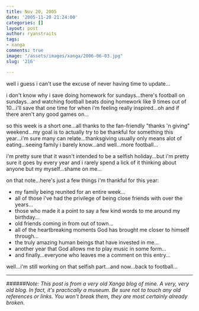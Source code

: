 ```yaml
---
title: Nov 20, 2005
date: '2005-11-20 21:24:00'
categories: []
layout: post
author: ryanstraits
tags:
- xanga
comments: true
image: "/assets/images/xanga/2006-06-03.jpg"
slug: '216'

---
```

well i guess i can't use the excuse of never having time to update...

<!-- break -->

i don't know why i save doing homework for sundays...there's football on sundays...and watching football beats doing homework like 9 times out of 10...i'll save that one time for when i'm feeling really inspired...oh and if there aren't any good games on...

so this week is a short one...all thanks to the fan-friendly "thanks 'n giving" weekend...my goal is to actually try to be thankful for something this year...i'm sure many can relate...thanksgiving usually only means alot of eating...seeing family i barely know...and well...more football...

i'm pretty sure that it wasn't intended to be a selfish holiday...but i'm pretty sure it goes by every year and i rarely spend a lick of it thinking about anyone but my myself...shame on me...

on that note...here's just a few things i'm thankful for this year:
<ul>
	<li>my family being reunited for an entire week...</li>
	<li>all of those i've had the privilege of being close friends with over the years...</li>
	<li>those who made it a point to say a few kind words to me around my birthday...</li>
	<li>old friends coming in from out of town...</li>
	<li>all of the heartbreaking moments God has brought me closer to himself through...</li>
	<li>the truly amazing human beings that have invested in me...</li>
	<li>another year that God allows me to play music in some form...</li>
	<li>and finally...everyone who leaves me a comment on this entry...</li>
</ul>
well...i'm still working on that selfish part...and now...back to football...

---

######*Note: This post is from a very old Xanga blog of mine. A very, very old blog. In fact, it's practically a museum. Be sure not to touch any old references or links. You won't break them, they are most certainly already broken.*